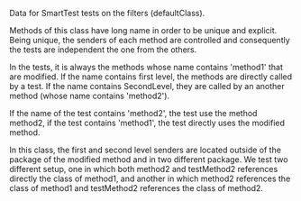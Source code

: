 Data for SmartTest tests on the filters (defaultClass).

Methods of this class have long name in order to be unique and explicit.
Being unique, the senders of each method are controlled and consequently the tests are independent the one from the others.

In the tests, it is always the methods whose name contains 'method1' that are modified. If the name contains first level, the methods are directly called by a test. If the name contains SecondLevel, they are called by an another method (whose name contains 'method2').

If the name of the test contains 'method2', the test use the method method2, if the test contains 'method1', the test directly uses the modified method.

In this class, the first and second level senders are located outside of the package of the modified method and in two different package. 
We test two different setup, one in which both method2 and testMethod2 references directly the class of method1, and another in which method2 references the class of method1 and testMethod2 references the class of method2.
